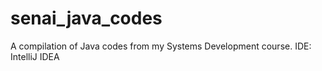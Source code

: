# senai_java_codes
A compilation of Java codes from my Systems Development course.
IDE: IntelliJ IDEA